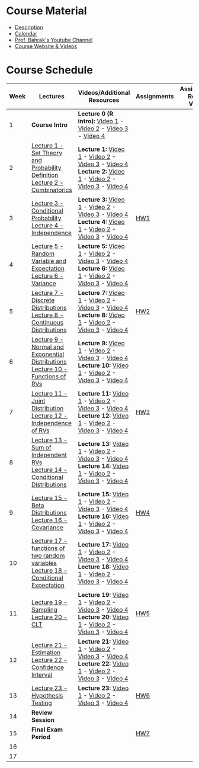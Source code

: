 # Course Material

- [Description](Description.pdf)
- [Calendar](https://docs.google.com/spreadsheets/d/1HTe-gUrYX_R5s-8-WjU9oW4u_WmjmP_KBd7EY0c4CjM/edit?usp=sharing)
- [Prof. Bahrak's Youtube Channel](https://www.youtube.com/@BahrakCourses)
- [Course Website & Videos](https://openbookshelf.github.io/ProbStat/#/)


# Course Schedule

| Week | Lectures | Videos/Additional Resources | Assignments | Assignments Related Videos |
|------|----------|-----------------------------|-------------|----------------------------|
| 1    | **Course Intro** | **Lecture 0 (R intro):** [Video 1](https://openbookshelf.github.io/ProbStat/#/lectures/0/0) - [Video 2](https://openbookshelf.github.io/ProbStat/#/lectures/0/1) - [Video 3](https://openbookshelf.github.io/ProbStat/#/lectures/0/2) - [Video 4](https://openbookshelf.github.io/ProbStat/#/lectures/0/3)  | | |
| 2    | [Lecture 1 - Set Theory and Probability Definition](lectures/Lecture%201%20-%20Set%20Theory%20and%20Probability%20Definition.pdf) <br> [Lecture 2 - Combinatorics](lectures/Lecture%202%20-%20Combinatorics.pdf) | **Lecture 1:** [Video 1](https://openbookshelf.github.io/ProbStat/#/lectures/1/0) - [Video 2](https://openbookshelf.github.io/ProbStat/#/lectures/1/1) - [Video 3](https://openbookshelf.github.io/ProbStat/#/lectures/1/2) - [Video 4](https://openbookshelf.github.io/ProbStat/#/lectures/1/3) <br> **Lecture 2:** [Video 1](https://openbookshelf.github.io/ProbStat/#/lectures/2/0) - [Video 2](https://openbookshelf.github.io/ProbStat/#/lectures/2/1) - [Video 3](https://openbookshelf.github.io/ProbStat/#/lectures/2/2) - [Video 4](https://openbookshelf.github.io/ProbStat/#/lectures/2/3) | | |
| 3    | [Lecture 3 - Conditional Probability](lectures/Lecture%203%20-%20Conditional%20Probability.pdf) <br> [Lecture 4 - Independence](lectures/Lecture%204%20-%20Independence.pdf) | **Lecture 3:** [Video 1](https://openbookshelf.github.io/ProbStat/#/lectures/3/0) - [Video 2](https://openbookshelf.github.io/ProbStat/#/lectures/3/1) - [Video 3](https://openbookshelf.github.io/ProbStat/#/lectures/3/2) - [Video 4](https://openbookshelf.github.io/ProbStat/#/lectures/3/3) <br> **Lecture 4:** [Video 1](https://openbookshelf.github.io/ProbStat/#/lectures/4/0) - [Video 2](https://openbookshelf.github.io/ProbStat/#/lectures/4/1) - [Video 3](https://openbookshelf.github.io/ProbStat/#/lectures/4/2) - [Video 4](https://openbookshelf.github.io/ProbStat/#/lectures/4/3) | [HW1](Assignments/HW1) | |
| 4    | [Lecture 5 - Random Variable and Expectation](lectures/Lecture%205%20-%20Random%20Variable%20and%20Expectation.pdf) <br> [Lecture 6 - Variance](lectures/Lecture%206%20-%20Variance.pdf) | **Lecture 5:** [Video 1](https://openbookshelf.github.io/ProbStat/#/lectures/5/0) - [Video 2](https://openbookshelf.github.io/ProbStat/#/lectures/5/1) - [Video 3](https://openbookshelf.github.io/ProbStat/#/lectures/5/2) - [Video 4](https://openbookshelf.github.io/ProbStat/#/lectures/5/3) <br> **Lecture 6:** [Video 1](https://openbookshelf.github.io/ProbStat/#/lectures/6/0) - [Video 2](https://openbookshelf.github.io/ProbStat/#/lectures/6/1) - [Video 3](https://openbookshelf.github.io/ProbStat/#/lectures/6/2) - [Video 4](https://openbookshelf.github.io/ProbStat/#/lectures/6/3) | | |
| 5    | [Lecture 7 - Discrete Distributions](lectures/Lecture%207%20-%20Discrete%20Distributions.pdf) <br> [Lecture 8 - Continuous Distributions](lectures/Lecture%208%20-%20Continuous%20Distributions.pdf) | **Lecture 7:** [Video 1](https://openbookshelf.github.io/ProbStat/#/lectures/7/0) - [Video 2](https://openbookshelf.github.io/ProbStat/#/lectures/7/1) - [Video 3](https://openbookshelf.github.io/ProbStat/#/lectures/7/2) - [Video 4](https://openbookshelf.github.io/ProbStat/#/lectures/7/3) <br> **Lecture 8:** [Video 1](https://openbookshelf.github.io/ProbStat/#/lectures/8/0) - [Video 2](https://openbookshelf.github.io/ProbStat/#/lectures/8/1) - [Video 3](https://openbookshelf.github.io/ProbStat/#/lectures/8/2) - [Video 4](https://openbookshelf.github.io/ProbStat/#/lectures/8/3) | [HW2](Assignments/HW2) | |
| 6    | [Lecture 9 - Normal and Exponential Distributions](lectures/Lecture%209%20-%20Normal%20and%20Exponential%20Distributions.pdf) <br> [Lecture 10 - Functions of RVs](lectures/Lecture%2010%20-%20Functions%20of%20RVs.pdf) | **Lecture 9:** [Video 1](https://openbookshelf.github.io/ProbStat/#/lectures/9/0) - [Video 2](https://openbookshelf.github.io/ProbStat/#/lectures/9/1) - [Video 3](https://openbookshelf.github.io/ProbStat/#/lectures/9/2) - [Video 4](https://openbookshelf.github.io/ProbStat/#/lectures/9/3) <br> **Lecture 10:** [Video 1](https://openbookshelf.github.io/ProbStat/#/lectures/10/0) - [Video 2](https://openbookshelf.github.io/ProbStat/#/lectures/10/1) - [Video 3](https://openbookshelf.github.io/ProbStat/#/lectures/10/2) - [Video 4](https://openbookshelf.github.io/ProbStat/#/lectures/10/3) | | |
| 7    | [Lecture 11 - Joint Distribution](lectures/Lecture%2011%20-%20Joint%20Distribution.pdf) <br> [Lecture 12 - Independence of RVs](lectures/Lecture%2012%20-%20Independence%20of%20RVs.pdf) | **Lecture 11:** [Video 1](https://openbookshelf.github.io/ProbStat/#/lectures/11/0) - [Video 2](https://openbookshelf.github.io/ProbStat/#/lectures/11/1) - [Video 3](https://openbookshelf.github.io/ProbStat/#/lectures/11/2) - [Video 4](https://openbookshelf.github.io/ProbStat/#/lectures/11/3) <br> **Lecture 12:** [Video 1](https://openbookshelf.github.io/ProbStat/#/lectures/12/0) - [Video 2](https://openbookshelf.github.io/ProbStat/#/lectures/12/1) - [Video 3](https://openbookshelf.github.io/ProbStat/#/lectures/12/2) - [Video 4](https://openbookshelf.github.io/ProbStat/#/lectures/12/3) | [HW3](Assignments/HW3) | |
| 8    | [Lecture 13 - Sum of Independent RVs](lectures/Lecture%2013%20-%20Sum%20of%20Independent%20RVs.pdf) <br> [Lecture 14 - Conditional Distributions](lectures/Lecture%2014%20-%20Conditional%20Distributions.pdf) | **Lecture 13:** [Video 1](https://openbookshelf.github.io/ProbStat/#/lectures/13/0) - [Video 2](https://openbookshelf.github.io/ProbStat/#/lectures/13/1) - [Video 3](https://openbookshelf.github.io/ProbStat/#/lectures/13/2) - [Video 4](https://openbookshelf.github.io/ProbStat/#/lectures/13/3) <br> **Lecture 14:** [Video 1](https://openbookshelf.github.io/ProbStat/#/lectures/14/0) - [Video 2](https://openbookshelf.github.io/ProbStat/#/lectures/14/1) - [Video 3](https://openbookshelf.github.io/ProbStat/#/lectures/14/2) - [Video 4](https://openbookshelf.github.io/ProbStat/#/lectures/14/3) | | |
| 9    | [Lecture 15 - Beta Distributions](lectures/Lecture%2015%20-%20Beta%20Distributions.pdf) <br> [Lecture 16 - Covariance](lectures/Lecture%2016%20-%20Covariance.pdf) | **Lecture 15:** [Video 1](https://openbookshelf.github.io/ProbStat/#/lectures/15/0) - [Video 2](https://openbookshelf.github.io/ProbStat/#/lectures/15/1) - [Video 3](https://openbookshelf.github.io/ProbStat/#/lectures/15/2) - [Video 4](https://openbookshelf.github.io/ProbStat/#/lectures/15/3) <br> **Lecture 16:** [Video 1](https://openbookshelf.github.io/ProbStat/#/lectures/16/0) - [Video 2](https://openbookshelf.github.io/ProbStat/#/lectures/16/1) - [Video 3](https://openbookshelf.github.io/ProbStat/#/lectures/16/2) - [Video 4](https://openbookshelf.github.io/ProbStat/#/lectures/16/3) | [HW4](Assignments/HW4) | |
| 10   | [Lecture 17 - functions of two random variables](lectures/Lecture%2017%20-%20functions%20of%20two%20random%20variables.pdf) <br> [Lecture 18 - Conditional Expectation](lectures/Lecture%2018%20-%20Conditional%20Expectation.pdf) | **Lecture 17:** [Video 1](https://openbookshelf.github.io/ProbStat/#/lectures/17/0) - [Video 2](https://openbookshelf.github.io/ProbStat/#/lectures/17/1) - [Video 3](https://openbookshelf.github.io/ProbStat/#/lectures/17/2) - [Video 4](https://openbookshelf.github.io/ProbStat/#/lectures/17/3) <br> **Lecture 18:** [Video 1](https://openbookshelf.github.io/ProbStat/#/lectures/18/0) - [Video 2](https://openbookshelf.github.io/ProbStat/#/lectures/18/1) - [Video 3](https://openbookshelf.github.io/ProbStat/#/lectures/18/2) - [Video 4](https://openbookshelf.github.io/ProbStat/#/lectures/18/3) | | |
| 11   | [Lecture 19 - Sampling](lectures/Lecture%2019%20-%20Sampling.pdf) <br> [Lecture 20 - CLT](lectures/Lecture%2020%20-%20CLT.pdf) | **Lecture 19:** [Video 1](https://openbookshelf.github.io/ProbStat/#/lectures/19/0) - [Video 2](https://openbookshelf.github.io/ProbStat/#/lectures/19/1) - [Video 3](https://openbookshelf.github.io/ProbStat/#/lectures/19/2) - [Video 4](https://openbookshelf.github.io/ProbStat/#/lectures/19/3) <br> **Lecture 20:** [Video 1](https://openbookshelf.github.io/ProbStat/#/lectures/20/0) - [Video 2](https://openbookshelf.github.io/ProbStat/#/lectures/20/1) - [Video 3](https://openbookshelf.github.io/ProbStat/#/lectures/20/2) - [Video 4](https://openbookshelf.github.io/ProbStat/#/lectures/20/3) | [HW5](Assignments/HW5) | |
| 12   | [Lecture 21 - Estimation](lectures/Lecture%2021%20-%20Estimation.pdf) <br> [Lecture 22 - Confidence Interval](lectures/Lecture%2022%20-%20Confidence%20Interval.pdf) | **Lecture 21:** [Video 1](https://openbookshelf.github.io/ProbStat/#/lectures/21/0) - [Video 2](https://openbookshelf.github.io/ProbStat/#/lectures/21/1) - [Video 3](https://openbookshelf.github.io/ProbStat/#/lectures/21/2) - [Video 4](https://openbookshelf.github.io/ProbStat/#/lectures/21/3) <br> **Lecture 22:** [Video 1](https://openbookshelf.github.io/ProbStat/#/lectures/22/0) - [Video 2](https://openbookshelf.github.io/ProbStat/#/lectures/22/1) - [Video 3](https://openbookshelf.github.io/ProbStat/#/lectures/22/2) - [Video 4](https://openbookshelf.github.io/ProbStat/#/lectures/22/3) |  | |
| 13   | [Lecture 23 - Hypothesis Testing](lectures/Lecture%2023%20-%20Hypothesis%20Testing.pdf) | **Lecture 23:** [Video 1](https://openbookshelf.github.io/ProbStat/#/lectures/23/0) - [Video 2](https://openbookshelf.github.io/ProbStat/#/lectures/23/1) - [Video 3](https://openbookshelf.github.io/ProbStat/#/lectures/23/2) - [Video 4](https://openbookshelf.github.io/ProbStat/#/lectures/23/3) | [HW6](Assignments/HW6) | |
| 14   | **Review Session** | |  | |
| 15   | **Final Exam Period** | | [HW7](Assignments/HW7) | |
| 16   | | | | |
| 17   | | | | |